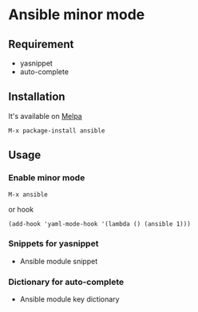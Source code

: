 # Ansible minor mode

## Requirement

- yasnippet
- auto-complete

## Installation

It's available on [Melpa](http://melpa.milkbox.net/)

    M-x package-install ansible

## Usage

### Enable minor mode

    M-x ansible

or hook

    (add-hook 'yaml-mode-hook '(lambda () (ansible 1)))

### Snippets for yasnippet

- Ansible module snippet

### Dictionary for auto-complete

- Ansible module key dictionary
